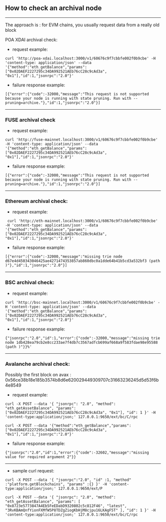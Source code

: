
## How to check an archival node
***
The approach is : for EVM chains, you usually request data from a really old block


POA XDAI archival check:

* request example:  

` curl 'http://poa-xdai.localhost:3000/v1/60676c9f7cbbfe002f0b9cbe' -H 'content-type: application/json' --data '{"method":"eth_getBalance","params":["0x02DAEF2227295c34DA992521AEb76cC28c9cAd3a", "0x1"],"id":1,"jsonrpc":"2.0"}' `


* failure response example:  

` [{"error":{"code":-32000,"message":"This request is not supported because your node is running with state pruning. Run with --pruning=archive."},"id":1,"jsonrpc":"2.0"}] `

***

### FUSE archival check

* request example: 

` curl 'http://fuse-mainnet.localhost:3000/v1/60676c9f7cbbfe002f0b9cbe' -H 'content-type: application/json' --data '{"method":"eth_getBalance","params":["0x02DAEF2227295c34DA992521AEb76cC28c9cAd3a", "0x1"],"id":1,"jsonrpc":"2.0"}' `

* failure response example:  

` [{"error":{"code":-32000,"message":"This request is not supported because your node is running with state pruning. Run with --pruning=archive."},"id":1,"jsonrpc":"2.0"}] `


***

### Ethereum archival check: 

* request example: 

` curl 'http://eth-mainnet.localhost:3000/v1/60676c9f7cbbfe002f0b9cbe' -H 'content-type: application/json' --data '{"method":"eth_getBalance","params":["0x02DAEF2227295c34DA992521AEb76cC28c9cAd3a", "0x1"],"id":1,"jsonrpc":"2.0"}'`

* failure response example: 

` [{"error":{"code":-32000,"message":"missing trie node d67e4d450343046425ae4271474353857ab860dbc0a1dde64b41b5cd3a532bf3 (path )"},"id":1,"jsonrpc":"2.0"}] `

***

### BSC archival check: 

* request example: 

` curl 'http://bsc-mainnet.localhost:3000/v1/60676c9f7cbbfe002f0b9cbe' -H 'content-type: application/json' --data '{"method":"eth_getBalance","params":["0x02DAEF2227295c34DA992521AEb76cC28c9cAd3a", "0x1"],"id":1,"jsonrpc":"2.0"}' `

* failure response example: 

` {"jsonrpc":"2.0","id":1,"error":{"code":-32000,"message":"missing trie node 1db428ea79cb2e8cc233ae7f4db7c3567adfcb699af668a9f583fdae98e95588 (path )"}}%' `

***

### Avalanche archival check:

Possibly the first block on avax : 0x56ce38b18e185b3574b8d6e620029449309707c31663236245d5d53f6b4e8549

* request example: 

` curl -X POST --data '{
    "jsonrpc": "2.0",
    "method": "eth_getAssetBalance",
    "params": ["0x02DAEF2227295c34DA992521AEb76cC28c9cAd3a", "0x1"],
    "id": 1
}' -H 'content-type:application/json;' 127.0.0.1:9650/ext/bc/C/rpc `

` curl -X POST --data '{"method":"eth_getBalance","params":["0x02DAEF2227295c34DA992521AEb76cC28c9cAd3a", "0x1"],"id":1,"jsonrpc":"2.0"}' `

* failure response example: 

`{"jsonrpc":"2.0","id":1,"error":{"code":-32602,"message":"missing value for required argument 2"}}`

***


* sample curl request: 

` curl -X POST --data '{ "jsonrpc":"2.0", "id" :1, "method" :"platform.getBlockchains", "params" :{} }' -H 'content-type:application/json;' 127.0.0.1:9650/ext/P `


` curl -X POST --data '{
    "jsonrpc": "2.0",
    "method": "eth_getAssetBalance",
    "params": [
        "0x8723e5773847A4Eb5FeEDabD9320802c5c812F46",
        "latest",
        "3RvKBAmQnfYionFXMfW5P8TDZgZiogKbHjM8cjpu16LKAgF5T"
    ],
    "id": 1
}' -H 'content-type:application/json;' 127.0.0.1:9650/ext/bc/C/rpc `